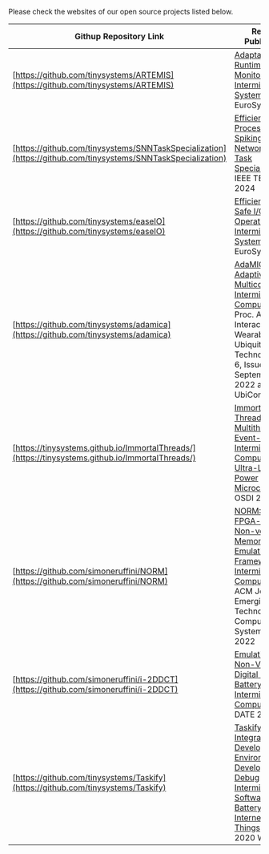 
Please check the websites of our open source projects listed below.

| **Githup Repository Link** | **Related Publication** |
|----------|-----------|
|[https://github.com/tinysystems/ARTEMIS](https://github.com/tinysystems/ARTEMIS)|[Adaptable Runtime Monitoring for Intermittent Systems](https://dl.acm.org/doi/abs/10.1145/3627703.3650070), EuroSys 2024|
|[https://github.com/tinysystems/SNNTaskSpecialization](https://github.com/tinysystems/SNNTaskSpecialization)|[Efficient Processing of Spiking Neural Networks via Task Specialization](https://ieeexplore.ieee.org/document/10471594), IEEE TETCI, 2024|
| [https://github.com/tinysystems/easeIO](https://github.com/tinysystems/easeIO) | [Efficient and Safe I/O Operations for Intermittent Systems](https://dl.acm.org/doi/abs/10.1145/3552326.3587435), EuroSys 2023 |
| [https://github.com/tinysystems/adamica](https://github.com/tinysystems/adamica) | [AdaMICA: Adaptive Multicore Intermittent Computing](https://dl.acm.org/doi/abs/10.1145/3550304), Proc. ACM Interact. Mob. Wearable Ubiquitous Technol. Volume 6, Issue 4, September 2022 and ACM UbiComp 2022 |
| [https://tinysystems.github.io/ImmortalThreads/](https://tinysystems.github.io/ImmortalThreads/) | [Immortal Threads: Multithreaded Event-driven Intermittent Computing on Ultra-Low-Power Microcontrollers](), OSDI 2022
| [https://github.com/simoneruffini/NORM](https://github.com/simoneruffini/NORM) | [NORM: An FPGA-based Non-volatile Memory Emulation Framework for Intermittent Computing](https://dl.acm.org/doi/abs/10.1145/3517812), ACM Journal on Emerging Technologies in Computing Systems (JETC) 2022 |
| [https://github.com/simoneruffini/i-2DDCT](https://github.com/simoneruffini/i-2DDCT) | [Emulation of Non-Volatile Digital Logic for Batteryless Intermittent Computing](https://ieeexplore.ieee.org/document/9774752), DATE 2022 |
| [https://github.com/tinysystems/Taskify](https://github.com/tinysystems/Taskify) | [Taskify: An Integrated Development Environment to Develop and Debug Intermittent Software for the Batteryless Internet of Things](https://ieeexplore.ieee.org/document/9183606/), WPSN 2020 Workshop|

